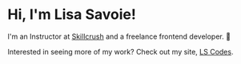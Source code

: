 # Hi, I'm Lisa Savoie! 

I'm an Instructor at [Skillcrush](https://skillcrush.com "This is where I work") and a freelance frontend developer. 🙂 

Interested in seeing more of my work? Check out my site, [LS Codes][1].



[1]: https://lscodes.com
[2]: https://github.com/twosavoie
[3]: https://www.linkedin.com/in/lisasavoie/
